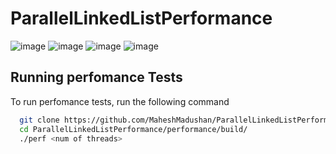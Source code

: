 # ParallelLinkedListPerformance
![image](https://user-images.githubusercontent.com/58337761/219942941-c034b859-2868-4ab5-a219-81176d0ece27.png)
![image](https://user-images.githubusercontent.com/58337761/219942952-4a6f35d7-ff27-4545-b57e-7eb2a238d4e8.png)
![image](https://user-images.githubusercontent.com/58337761/219942957-a7f20f7f-29a7-49f9-a61e-006ecc87eadb.png)
![image](https://user-images.githubusercontent.com/58337761/219942967-7c9ffb42-0a4c-413f-89e6-924502c04f41.png)
## Running perfomance Tests

To run perfomance tests, run the following command

```bash
  git clone https://github.com/MaheshMadushan/ParallelLinkedListPerformance.git
  cd ParallelLinkedListPerformance/performance/build/
  ./perf <num of threads>
```
